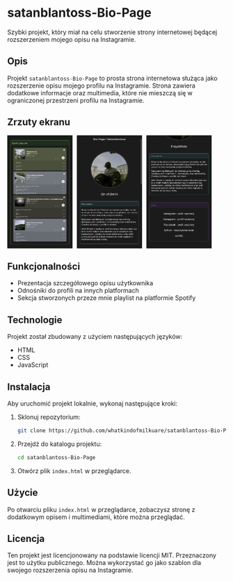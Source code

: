 # satanblantoss-Bio-Page

Szybki projekt, który miał na celu stworzenie strony internetowej będącej rozszerzeniem mojego opisu na Instagramie.

## Opis

Projekt `satanblantoss-Bio-Page` to prosta strona internetowa służąca jako rozszerzenie opisu mojego profilu na Instagramie. Strona zawiera dodatkowe informacje oraz multimedia, które nie mieszczą się w ograniczonej przestrzeni profilu na Instagramie.

## Zrzuty ekranu

<p style="display: flex; gap: 10px; ">
<img src="img/screenshot1.JPEG" alt="Alt text" width="150" height="260">
<img src="img/screenshot2.JPEG" alt="Alt text" width="150" height="260">
<img src="img/screenshot3.JPEG" alt="Alt text" width="150" height="260">
</p>

## Funkcjonalności

- Prezentacja szczegółowego opisu użytkownika
- Odnośniki do profili na innych platformach
- Sekcja stworzonych przeze mnie playlist na platformie Spotify

## Technologie

Projekt został zbudowany z użyciem następujących języków:

- HTML
- CSS
- JavaScript

## Instalacja

Aby uruchomić projekt lokalnie, wykonaj następujące kroki:

1. Sklonuj repozytorium:
    ```bash
    git clone https://github.com/whatkindofmilkuare/satanblantoss-Bio-Page.git
    ```

2. Przejdź do katalogu projektu:
    ```bash
    cd satanblantoss-Bio-Page
    ```

3. Otwórz plik `index.html` w przeglądarce.

## Użycie

Po otwarciu pliku `index.html` w przeglądarce, zobaczysz stronę z dodatkowym opisem i multimediami, które można przeglądać.

## Licencja

Ten projekt jest licencjonowany na podstawie licencji MIT.
Przeznaczony jest to użytku publicznego. Można wykorzystać go jako szablon dla swojego rozszerzenia opisu na Instagramie.
